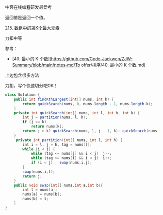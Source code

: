 牛客在线编程研发最爱考





返回值是返回一个值。



[215. 数组中的第K个最大元素](https://leetcode-cn.com/problems/kth-largest-element-in-an-numsay/)

力扣中等



参考：

- [40. 最小的 K 个数](https://github.com/Code-Jackwen/ZJW-Summary/blob/main/notes-md/To offer/排序/40. 最小的 K 个数.md)

上边包含很多方法



力扣，写个快速切分吧OK！

````java
class Solution {
    public int findKthLargest(int[] nums, int k) {
        return quickSearch(nums, 0, nums.length - 1, nums.length-k);
    }
    private int quickSearch(int[] nums, int l, int h, int k) {
        int j = partition(nums, l, h);
        if (j == k)
            return nums[k];
        return j > k? quickSearch(nums, l, j - 1, k): quickSearch(nums, j + 1, h, k);
    }
     private int partition(int[] nums, int l, int h) {
        int i = l, j = h, tag = nums[l];
        while (i < j) {
            while (tag <= nums[j] && i < j)  j--;
            while (tag >= nums[i] && i < j)  i++;
            if (i < j)   swap(nums,i,j);
        }
        swap(nums,i,l);
        return j;
    }
    public void swap(int[] nums,int a,int b){
        int t = nums[a];
        nums[a] = nums[b];
        nums[b] = t;
    }
}
````





